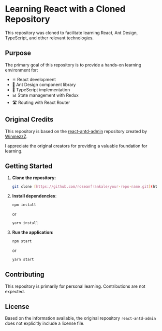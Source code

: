 # Learning React with a Cloned Repository

This repository was cloned to facilitate learning React, Ant Design, TypeScript, and other relevant technologies.

## Purpose

The primary goal of this repository is to provide a hands-on learning environment for:

* ⚛️ React development
* 🐜 Ant Design component library
* 📝 TypeScript implementation
* 📊 State management with Redux 
* 🛣️ Routing with React Router

## Original Credits

This repository is based on the [react-antd-admin](https://github.com/WinmezzZ/react-antd-admin) repository created by [WinmezzZ](https://github.com/WinmezzZ).

I appreciate the original creators for providing a valuable foundation for learning.

## Getting Started

1.  **Clone the repository:**

    ```bash
    git clone [https://github.com/roseanfrankale/your-repo-name.git](https://github.com/roseanfrankale/your-repo-name.git)
    ```

2.  **Install dependencies:**

    ```bash
    npm install
    ```

    or

    ```bash
    yarn install
    ```

3.  **Run the application:**

    ```bash
    npm start
    ```

    or

    ```bash
    yarn start
    ```

## Contributing

This repository is primarily for personal learning. Contributions are not expected.

## License

Based on the information available, the original repository `react-antd-admin` does not explicitly include a license file. 
